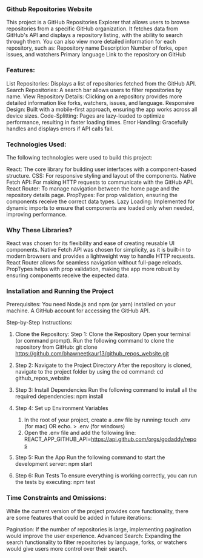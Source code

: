 ### Github Repositories Website
This project is a GitHub Repositories Explorer that allows users to browse repositories from a specific GitHub organization. It fetches data from GitHub's API and displays a  repository listing, with the ability to search through them. You can also view more detailed information for each repository, such as:
    Repository name
    Description
    Number of forks, open issues, and watchers
    Primary language
    Link to the repository on GitHub

### Features:
List Repositories: Displays a list of repositories fetched from the GitHub API.
Search Repositories: A search bar allows users to filter repositories by name.
View Repository Details: Clicking on a repository provides more detailed information like forks, watchers, issues, and language.
Responsive Design: Built with a mobile-first approach, ensuring the app works across all device sizes.
Code-Splitting: Pages are lazy-loaded to optimize performance, resulting in faster loading times.
Error Handling: Gracefully handles and displays errors if API calls fail.


### Technologies Used:
The following technologies were used to build this project:

React: The core library for building user interfaces with a component-based structure.
CSS: For responsive styling and layout of the components.
Native Fetch API: For making HTTP requests to communicate with the GitHub API.
React Router: To manage navigation between the home page and the repository details page.
PropTypes: For prop validation, ensuring the components receive the correct data types.
Lazy Loading: Implemented for dynamic imports to ensure that components are loaded only when needed, improving performance.

### Why These Libraries?
React was chosen for its flexibility and ease of creating reusable UI components.
Native Fetch API was chosen for simplicity, as it is built-in to modern browsers and provides a lightweight way to handle HTTP requests.
React Router allows for seamless navigation without full-page reloads.
PropTypes helps with prop validation, making the app more robust by ensuring components receive the expected data.

### Installation and Running the Project
Prerequisites:
You need Node.js and npm (or yarn) installed on your machine.
A GitHub account for accessing the GitHub API.

Step-by-Step Instructions:
1. Clone the Repository:
    Step 1: Clone the Repository
    Open your terminal (or command prompt).
    Run the following command to clone the repository from GitHub:
    git clone https://github.com/bhawneetkaur13/github_repos_website.git

2. Step 2: Navigate to the Project Directory
    After the repository is cloned, navigate to the project folder by using the cd command:
    cd github_repos_website

3. Step 3: Install Dependencies
    Run the following command to install all the required dependencies:
    npm install

4. Step 4: Set up Environment Variables
    1. In the root of your project, create a .env file by running:
       touch .env  (for mac)
       OR
       echo. > .env (for windows)
    2. Open the .env file and add the following line:
        REACT_APP_GITHUB_API=https://api.github.com/orgs/godaddy/repos

5. Step 5: Run the App
    Run the following command to start the development server:
    npm start

6. Step 6: Run Tests
    To ensure everything is working correctly, you can run the tests by executing:
    npm test


### Time Constraints and Omissions:
While the current version of the project provides core functionality, there are some features that could be added in future iterations:

Pagination: If the number of repositories is large, implementing pagination would improve the user experience.
Advanced Search: Expanding the search functionality to filter repositories by language, forks, or watchers would give users more control over their search.

